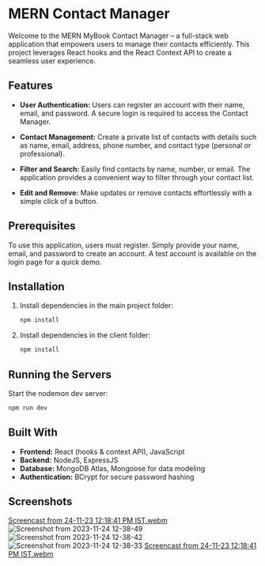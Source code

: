 # MERN Contact Manager

Welcome to the MERN MyBook Contact Manager – a full-stack web application that empowers users to manage their contacts efficiently. This project leverages React hooks and the React Context API to create a seamless user experience.

## Features

- **User Authentication:** Users can register an account with their name, email, and password. A secure login is required to access the Contact Manager.

- **Contact Management:** Create a private list of contacts with details such as name, email, address, phone number, and contact type (personal or professional).

- **Filter and Search:** Easily find contacts by name, number, or email. The application provides a convenient way to filter through your contact list.

- **Edit and Remove:** Make updates or remove contacts effortlessly with a simple click of a button.

## Prerequisites

To use this application, users must register. Simply provide your name, email, and password to create an account. A test account is available on the login page for a quick demo.

## Installation

1. Install dependencies in the main project folder:

   ```bash
   npm install
   ```

2. Install dependencies in the client folder:

   ```bash
   npm install
   ```

## Running the Servers

Start the nodemon dev server:

```bash
npm run dev
```

## Built With

- **Frontend:** React (hooks & context API), JavaScript
- **Backend:** NodeJS, ExpressJS
- **Database:** MongoDB Atlas, Mongoose for data modeling
- **Authentication:** BCrypt for secure password hashing

## Screenshots

[Screencast from 24-11-23 12:18:41 PM IST.webm](https://github.com/dhruv360code/contact-manager/assets/76557628/1b81c394-ee6a-49cc-b5c4-37ff020e41e9)
![Screenshot from 2023-11-24 12-38-49](https://github.com/dhruv360code/contact-manager/assets/76557628/509f93d4-7462-4dc7-a109-cd1e6692b141)
![Screenshot from 2023-11-24 12-38-42](https://github.com/dhruv360code/contact-manager/assets/76557628/20525c66-5baa-457e-a4a4-81f2f587954a)
![Screenshot from 2023-11-24 12-38-33](https://github.com/dhruv360code/contact-manager/assets/76557628/06608bcc-8f5c-4f1d-a2fe-ed678634c7ab)
[Screencast from 24-11-23 12:18:41 PM IST.webm](https://github.com/dhruv360code/contact-manager/assets/76557628/7f694106-4c15-4d69-926a-aa8cac19e8dc)
